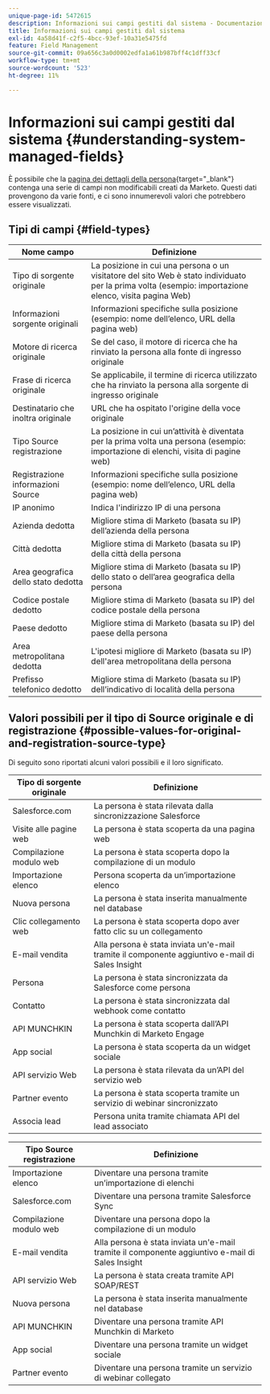 ```yaml
---
unique-page-id: 5472615
description: Informazioni sui campi gestiti dal sistema - Documentazione di Marketo - Documentazione del prodotto
title: Informazioni sui campi gestiti dal sistema
exl-id: 4a58d41f-c2f5-4bcc-93ef-10a31e5475fd
feature: Field Management
source-git-commit: 09a656c3a0d0002edfa1a61b987bff4c1dff33cf
workflow-type: tm+mt
source-wordcount: '523'
ht-degree: 11%

---
```


# Informazioni sui campi gestiti dal sistema {#understanding-system-managed-fields}

È possibile che la [pagina dei dettagli della persona](/help/marketo/product-docs/core-marketo-concepts/smart-lists-and-static-lists/managing-people-in-smart-lists/using-the-person-detail-page.md){target="_blank"} contenga una serie di campi non modificabili creati da Marketo. Questi dati provengono da varie fonti, e ci sono innumerevoli valori che potrebbero essere visualizzati.

## Tipi di campi {#field-types}

<table><thead>
  <tr>
    <th>Nome campo</th>
    <th>Definizione</th>
  </tr></thead>
<tbody>
  <tr>
    <td>Tipo di sorgente originale</td>
    <td>La posizione in cui una persona o un visitatore del sito Web è stato individuato per la prima volta (esempio: importazione elenco, visita pagina Web)</td>
  </tr>
  <tr>
    <td>Informazioni sorgente originali</td>
    <td>Informazioni specifiche sulla posizione (esempio: nome dell’elenco, URL della pagina web)</td>
  </tr>
  <tr>
    <td>Motore di ricerca originale</td>
    <td>Se del caso, il motore di ricerca che ha rinviato la persona alla fonte di ingresso originale</td>
  </tr>
  <tr>
    <td>Frase di ricerca originale</td>
    <td>Se applicabile, il termine di ricerca utilizzato che ha rinviato la persona alla sorgente di ingresso originale</td>
  </tr>
  <tr>
    <td>Destinatario che inoltra originale</td>
    <td>URL che ha ospitato l'origine della voce originale</td>
  </tr>
  <tr>
    <td>Tipo Source registrazione</td>
    <td>La posizione in cui un’attività è diventata per la prima volta una persona (esempio: importazione di elenchi, visita di pagine web)</td>
  </tr>
  <tr>
    <td>Registrazione informazioni Source</td>
    <td>Informazioni specifiche sulla posizione (esempio: nome dell’elenco, URL della pagina web)</td>
  </tr>
  <tr>
    <td>IP anonimo</td>
    <td>Indica l'indirizzo IP di una persona</td>
  </tr>
  <tr>
    <td>Azienda dedotta</td>
    <td>Migliore stima di Marketo (basata su IP) dell’azienda della persona</td>
  </tr>
  <tr>
    <td>Città dedotta</td>
    <td>Migliore stima di Marketo (basata su IP) della città della persona</td>
  </tr>
  <tr>
    <td>Area geografica dello stato dedotta</td>
    <td>Migliore stima di Marketo (basata su IP) dello stato o dell’area geografica della persona</td>
  </tr>
  <tr>
    <td>Codice postale dedotto</td>
    <td>Migliore stima di Marketo (basata su IP) del codice postale della persona</td>
  </tr>
  <tr>
    <td>Paese dedotto</td>
    <td>Migliore stima di Marketo (basata su IP) del paese della persona</td>
  </tr>
  <tr>
    <td>Area metropolitana dedotta</td>
    <td>L'ipotesi migliore di Marketo (basata su IP) dell'area metropolitana della persona</td>
  </tr>
  <tr>
    <td>Prefisso telefonico dedotto</td>
    <td>Migliore stima di Marketo (basata su IP) dell’indicativo di località della persona</td>
  </tr>
</tbody></table>

## Valori possibili per il tipo di Source originale e di registrazione {#possible-values-for-original-and-registration-source-type}

Di seguito sono riportati alcuni valori possibili e il loro significato.

<table><thead>
  <tr>
    <th>Tipo di sorgente originale</th>
    <th>Definizione</th>
  </tr></thead>
<tbody>
  <tr>
    <td>Salesforce.com</td>
    <td>La persona è stata rilevata dalla sincronizzazione Salesforce</td>
  </tr>
  <tr>
    <td>Visite alle pagine web</td>
    <td>La persona è stata scoperta da una pagina web</td>
  </tr>
  <tr>
    <td>Compilazione modulo web</td>
    <td>La persona è stata scoperta dopo la compilazione di un modulo</td>
  </tr>
  <tr>
    <td>Importazione elenco</td>
    <td>Persona scoperta da un’importazione elenco</td>
  </tr>
  <tr>
    <td>Nuova persona</td>
    <td>La persona è stata inserita manualmente nel database</td>
  </tr>
  <tr>
    <td>Clic collegamento web</td>
    <td>La persona è stata scoperta dopo aver fatto clic su un collegamento</td>
  </tr>
  <tr>
    <td>E-mail vendita</td>
    <td>Alla persona è stata inviata un'e-mail tramite il componente aggiuntivo e-mail di Sales Insight</td>
  </tr>
  <tr>
    <td>Persona</td>
    <td>La persona è stata sincronizzata da Salesforce come persona</td>
  </tr>
  <tr>
    <td>Contatto</td>
    <td>La persona è stata sincronizzata dal webhook come contatto</td>
  </tr>
  <tr>
    <td>API MUNCHKIN</td>
    <td>La persona è stata scoperta dall’API Munchkin di Marketo Engage</td>
  </tr>
  <tr>
    <td>App social</td>
    <td>La persona è stata scoperta da un widget sociale</td>
  </tr>
  <tr>
    <td>API servizio Web</td>
    <td>La persona è stata rilevata da un’API del servizio web</td>
  </tr>
  <tr>
    <td>Partner evento</td>
    <td>La persona è stata scoperta tramite un servizio di webinar sincronizzato</td>
  </tr>
  <tr>
    <td>Associa lead</td>
    <td>Persona unita tramite chiamata API del lead associato</td>
  </tr>
</tbody></table>

<table><thead>
  <tr>
    <th>Tipo Source registrazione</th>
    <th>Definizione</th>
  </tr></thead>
<tbody>
  <tr>
    <td>Importazione elenco</td>
    <td>Diventare una persona tramite un’importazione di elenchi</td>
  </tr>
  <tr>
    <td>Salesforce.com</td>
    <td>Diventare una persona tramite Salesforce Sync</td>
  </tr>
  <tr>
    <td>Compilazione modulo web</td>
    <td>Diventare una persona dopo la compilazione di un modulo</td>
  </tr>
  <tr>
    <td>E-mail vendita</td>
    <td>Alla persona è stata inviata un'e-mail tramite il componente aggiuntivo e-mail di Sales Insight</td>
  </tr>
  <tr>
    <td>API servizio Web</td>
    <td>La persona è stata creata tramite API SOAP/REST</td>
  </tr>
  <tr>
    <td>Nuova persona</td>
    <td>La persona è stata inserita manualmente nel database</td>
  </tr>
  <tr>
    <td>API MUNCHKIN</td>
    <td>Diventare una persona tramite API Munchkin di Marketo</td>
  </tr>
  <tr>
    <td>App social</td>
    <td>Diventare una persona tramite un widget sociale</td>
  </tr>
  <tr>
    <td>Partner evento</td>
    <td>Diventare una persona tramite un servizio di webinar collegato</td>
  </tr>
</tbody>
</table>
